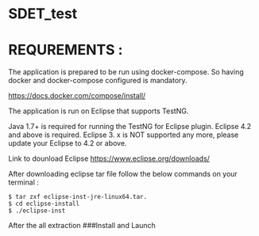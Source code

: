 # SDET_test
# REQUREMENTS : 
The application is prepared to be run using docker-compose. So having docker and docker-compose configured is mandatory.

https://docs.docker.com/compose/install/

The application is run on Eclipse that supports TestNG.

Java 1.7+ is required for running the TestNG for Eclipse plugin. Eclipse 4.2 and above is required. Eclipse 3. x is NOT supported any more, please update your Eclipse to 4.2 or above.

Link to dounload Eclipse https://www.eclipse.org/downloads/

After downloading eclipse tar file follow the below commands on your terminal :

    $ tar zxf eclipse-inst-jre-linux64.tar.
    $ cd eclipse-install
    $ ./eclipse-inst

After the all extraction ###Install and Launch
